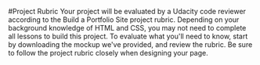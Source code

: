 #Project Rubric
Your project will be evaluated by a Udacity code reviewer according to the Build a Portfolio Site project rubric. Depending on your background knowledge of HTML and CSS, you may not need to complete all lessons to build this project. To evaluate what you'll need to know, start by downloading the mockup we've provided, and review the rubric. Be sure to follow the project rubric closely when designing your page.